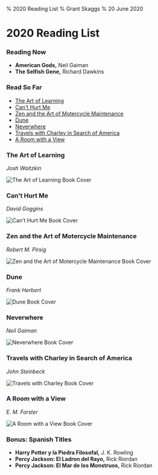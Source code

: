 % 2020 Reading List
% Grant Skaggs 
% 20 June 2020

<link rel="stylesheet" href="../css/posts.css">

# 2020 Reading List

### Reading Now
* **American Gods,** Neil Gaiman
* **The Selfish Gene,** Richard Dawkins 

### Read So Far

* [The Art of Learning](#the-art-of-learning)
* [Can't Hurt Me](#cant-hurt-me)
* [Zen and the Art of Motercycle Maintenance](#zen-and-the-art-of-motercycle-maintenance)
* [Dune](#dune)
* [Neverwhere](#neverwhere)
* [Travels with Charley in Search of America](#travels-with-charley-in-search-of-america)
* [A Room with a View](#a-room-with-a-view)

### The Art of Learning
*Josh Waitzkin*

<img src="../resources/2020_books/taol.jpg" alt="The Art of Learning Book Cover" class="book-cover"> 
<p style="clear: both;"></p>

### Can't Hurt Me
*David Goggins*

<img src="../resources/2020_books/cant-hurt-me.jpg" alt="Can't Hurt Me Book Cover" class="book-cover">
<p style="clear: both;"></p>


### Zen and the Art of Motercycle Maintenance
*Robert M. Pirsig*

<img src="../resources/2020_books/zmm.jpg" alt="Zen and the Art of Motercycle Maintenance Book Cover" class="book-cover">
<p style="clear: both;"></p>


### Dune
*Frank Herbert*

<img src="../resources/2020_books/dune.jpg" alt="Dune Book Cover" class="book-cover">
<p style="clear: both;"></p>

### Neverwhere
*Neil Gaiman*

<img src="../resources/2020_books/neverwhere.jpg" alt="Neverwhere Book Cover" class="book-cover">
<p style="clear: both;"></p>

### Travels with Charley in Search of America
*John Steinbeck*

<img src="../resources/2020_books/travels-with-charley.jpg" alt="Travels with Charley Book Cover" class="book-cover">
<p style="clear: both;"></p>

### A Room with a View
*E. M. Forster*

<img src="../resources/2020_books/a-room-with-a-view.jpeg" alt="A Room with a View Book Cover" class="book-cover">
<p style="clear: both;"></p>

### Bonus: Spanish Titles
* **Harry Potter y la Piedra Filosofal,** J. K. Rowling
* **Percy Jackson: El Ladron del Rayo,** Rick Riordan
* **Percy Jackson: El Mar de los Monstruos,** Rick Riordan
